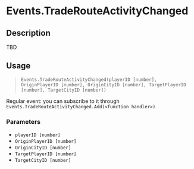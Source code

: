 # Events.TradeRouteActivityChanged
## Description
TBD

## Usage
> `Events.TradeRouteActivityChanged(playerID [number], OriginPlayerID [number], OriginCityID [number], TargetPlayerID [number], TargetCityID [number])`

Regular event: you can subscribe to it through `Events.TradeRouteActivityChanged.Add(<function handler>)`

### Parameters
- `playerID [number]`
- `OriginPlayerID [number]`
- `OriginCityID [number]`
- `TargetPlayerID [number]`
- `TargetCityID [number]`